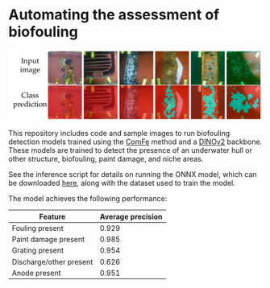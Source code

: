 # Automating the assessment of biofouling

![Model predictions of biofouling](sample_images/biofouling_example.png)

This repository includes code and sample images to run biofouling detection models trained using the [ComFe](https://arxiv.org/abs/2403.04125) method and a [DINOv2](https://github.com/facebookresearch/dinov2) backbone. These models are trained to detect the presence of an underwater hull or other structure, biofouling, paint damage, and niche areas.

See the inference script for details on running the ONNX model, which can be downloaded [here](https://figshare.com/articles/dataset/Automating_the_assessment_of_biofouling_in_images/26537158), along with the dataset used to train the model.

The model achieves the following performance:


| Feature | Average precision | 
|----------|----------|
| Fouling present| 0.929 | 
| Paint damage present | 0.985 	 | 
| Grating present | 0.954 	 | 
| Discharge/other present | 0.626 	 | 
| Anode present | 0.951 	 | 


